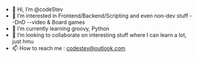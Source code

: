 - 👋 Hi, I’m @codeStev
- 👀 I’m interested in Frontend/Backend/Scripting and even non-dev stuff
--DnD
--video & Board games
- 🌱 I’m currently learning groovy, Python
- 💞️ I’m looking to collaborate on interesting stuff where I can learn a lot, just hmu
- 📫 How to reach me : codestev@outlook.com

<!---
codeStev/codeStev is a ✨ special ✨ repository because its `README.md` (this file) appears on your GitHub profile.
You can click the Preview link to take a look at your changes.
--->
